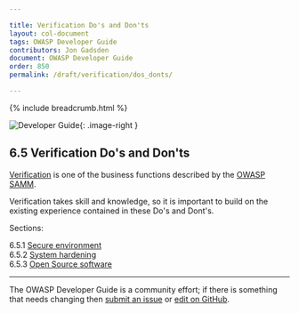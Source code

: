 ```yaml
---

title: Verification Do's and Don'ts
layout: col-document
tags: OWASP Developer Guide
contributors: Jon Gadsden
document: OWASP Developer Guide
order: 850
permalink: /draft/verification/dos_donts/

---
```


{% include breadcrumb.html %}

<style type="text/css">
.image-right {
  height: 180px;
  display: block;
  margin-left: auto;
  margin-right: auto;
  float: right;
}
</style>

![Developer Guide](../../../../assets/images/dg_logo_bbd.png "OWASP Developer Guide"){: .image-right }

## 6.5 Verification Do's and Don'ts

[Verification][sammv] is one of the business functions described by the [OWASP SAMM][samm].

Verification takes skill and knowledge, so it is important to build on the existing experience
contained in these Do's and Dont's.

Sections:

6.5.1 [Secure environment](01-secure-environment.md)  
6.5.2 [System hardening](02-system-hardening.md)  
6.5.3 [Open Source software](03-open-source-software.md)  

----

The OWASP Developer Guide is a community effort; if there is something that needs changing
then [submit an issue][issue0850] or [edit on GitHub][edit0850].

[edit0850]: https://github.com/OWASP/www-project-developer-guide/blob/main/draft/08-verification/05-dos-donts/toc.md
[issue0850]: https://github.com/OWASP/www-project-developer-guide/issues/new?labels=enhancement&template=request.md&title=Update:%2008-verification/05-dos-donts/00-toc
[samm]: https://owaspsamm.org/about/
[sammv]: https://owaspsamm.org/model/verification/
